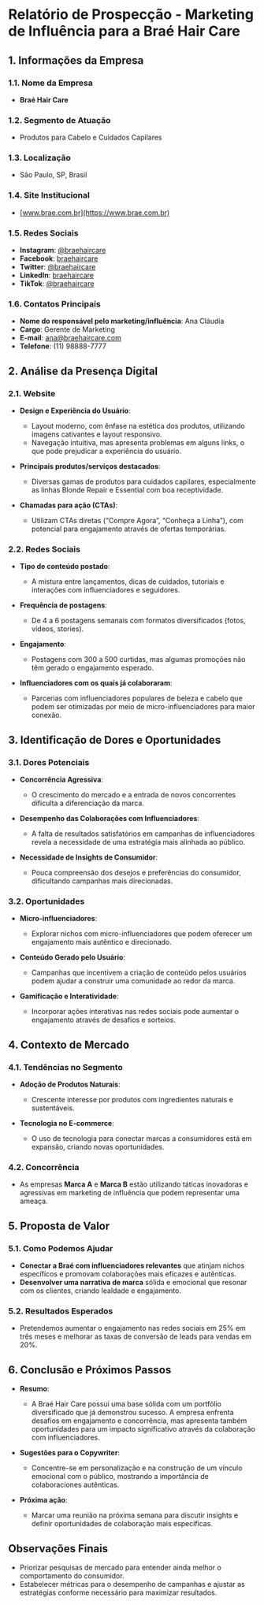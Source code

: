 # Relatório de Prospecção - Marketing de Influência para a Braé Hair Care

## 1. Informações da Empresa
### 1.1. Nome da Empresa
- **Braé Hair Care**

### 1.2. Segmento de Atuação
- Produtos para Cabelo e Cuidados Capilares

### 1.3. Localização
- São Paulo, SP, Brasil

### 1.4. Site Institucional
- [www.brae.com.br](https://www.brae.com.br)

### 1.5. Redes Sociais
- **Instagram**: [@braehaircare](https://www.instagram.com/braehaircare/)
- **Facebook**: [braehaircare](https://www.facebook.com/braehaircare)
- **Twitter**: [@braehaircare](https://twitter.com/braehaircare)
- **LinkedIn**: [braehaircare](https://www.linkedin.com/company/brae-hair-care)
- **TikTok**: [@braehaircare](https://www.tiktok.com/@braehaircare)

### 1.6. Contatos Principais
- **Nome do responsável pelo marketing/influência**: Ana Cláudia
- **Cargo**: Gerente de Marketing
- **E-mail**: ana@braehaircare.com
- **Telefone**: (11) 98888-7777

## 2. Análise da Presença Digital
### 2.1. Website
- **Design e Experiência do Usuário**:
  - Layout moderno, com ênfase na estética dos produtos, utilizando imagens cativantes e layout responsivo.
  - Navegação intuitiva, mas apresenta problemas em alguns links, o que pode prejudicar a experiência do usuário.

- **Principais produtos/serviços destacados**:
  - Diversas gamas de produtos para cuidados capilares, especialmente as linhas Blonde Repair e Essential com boa receptividade.

- **Chamadas para ação (CTAs)**:
  - Utilizam CTAs diretas (“Compre Agora”, “Conheça a Linha”), com potencial para engajamento através de ofertas temporárias.

### 2.2. Redes Sociais
- **Tipo de conteúdo postado**:
  - A mistura entre lançamentos, dicas de cuidados, tutoriais e interações com influenciadores e seguidores.
  
- **Frequência de postagens**:
  - De 4 a 6 postagens semanais com formatos diversificados (fotos, vídeos, stories).
  
- **Engajamento**:
  - Postagens com 300 a 500 curtidas, mas algumas promoções não têm gerado o engajamento esperado.

- **Influenciadores com os quais já colaboraram**:
  - Parcerias com influenciadores populares de beleza e cabelo que podem ser otimizadas por meio de micro-influenciadores para maior conexão.

## 3. Identificação de Dores e Oportunidades
### 3.1. Dores Potenciais
- **Concorrência Agressiva**:
  - O crescimento do mercado e a entrada de novos concorrentes dificulta a diferenciação da marca.

- **Desempenho das Colaborações com Influenciadores**:
  - A falta de resultados satisfatórios em campanhas de influenciadores revela a necessidade de uma estratégia mais alinhada ao público.

- **Necessidade de Insights de Consumidor**:
  - Pouca compreensão dos desejos e preferências do consumidor, dificultando campanhas mais direcionadas.

### 3.2. Oportunidades
- **Micro-influenciadores**:
  - Explorar nichos com micro-influenciadores que podem oferecer um engajamento mais autêntico e direcionado.
  
- **Conteúdo Gerado pelo Usuário**:
  - Campanhas que incentivem a criação de conteúdo pelos usuários podem ajudar a construir uma comunidade ao redor da marca.

- **Gamificação e Interatividade**:
  - Incorporar ações interativas nas redes sociais pode aumentar o engajamento através de desafios e sorteios.

## 4. Contexto de Mercado
### 4.1. Tendências no Segmento
- **Adoção de Produtos Naturais**:
  - Crescente interesse por produtos com ingredientes naturais e sustentáveis.

- **Tecnologia no E-commerce**:
  - O uso de tecnologia para conectar marcas a consumidores está em expansão, criando novas oportunidades.

### 4.2. Concorrência
- As empresas **Marca A** e **Marca B** estão utilizando táticas inovadoras e agressivas em marketing de influência que podem representar uma ameaça.

## 5. Proposta de Valor
### 5.1. Como Podemos Ajudar
- **Conectar a Braé com influenciadores relevantes** que atinjam nichos específicos e promovam colaborações mais eficazes e autênticas.
- **Desenvolver uma narrativa de marca** sólida e emocional que resonar com os clientes, criando lealdade e engajamento.

### 5.2. Resultados Esperados
- Pretendemos aumentar o engajamento nas redes sociais em 25% em três meses e melhorar as taxas de conversão de leads para vendas em 20%.

## 6. Conclusão e Próximos Passos
- **Resumo**:
  - A Braé Hair Care possui uma base sólida com um portfólio diversificado que já demonstrou sucesso. A empresa enfrenta desafios em engajamento e concorrência, mas apresenta também oportunidades para um impacto significativo através da colaboração com influenciadores.

- **Sugestões para o Copywriter**:
  - Concentre-se em personalização e na construção de um vínculo emocional com o público, mostrando a importância de colaboraciones autênticas.

- **Próxima ação**:
  - Marcar uma reunião na próxima semana para discutir insights e definir oportunidades de colaboração mais específicas.

## Observações Finais
- Priorizar pesquisas de mercado para entender ainda melhor o comportamento do consumidor.
- Estabelecer métricas para o desempenho de campanhas e ajustar as estratégias conforme necessário para maximizar resultados.